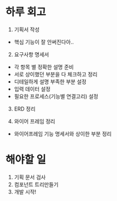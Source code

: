 # 하루 회고
1. 기획서 작성 
- 핵심 기능이 잘 안써진다아..

2. 요구사항 명세서
- 각 항목 별 정확한 설명 준비
- 서로 상이했던 부분을 다 체크하고 정리
- 디테일하게 설명 부족한 부분 설정 
- 입력 데이터 설정
- 필요한 프로세스(기능별 연결고리) 설정

3. ERD 정리

4. 와이어 프레임 정리
- 와이어프레임 기능 명세서와 상이한 부분 정리

# 해야할 일
1. 기획 문서 검사
2. 컴포넌트 트리만들기
3. 개발 시작!